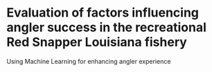 # Evaluation of factors influencing angler success in the recreational Red Snapper Louisiana fishery
Using Machine Learning for enhancing angler experience
